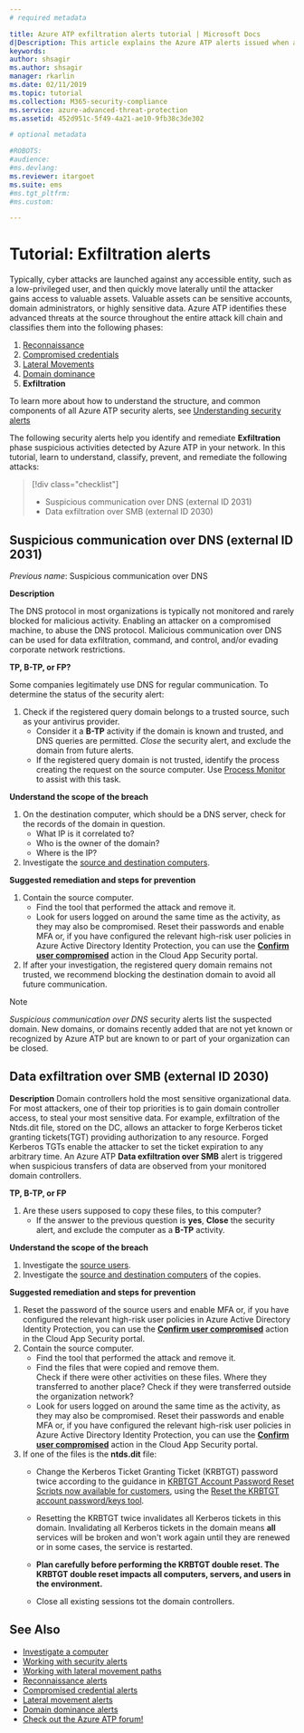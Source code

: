 ```yaml
---
# required metadata

title: Azure ATP exfiltration alerts tutorial | Microsoft Docs
d|Description: This article explains the Azure ATP alerts issued when attacks typically part of exfiltration phase efforts are detected against your organization.
keywords:
author: shsagir
ms.author: shsagir
manager: rkarlin
ms.date: 02/11/2019
ms.topic: tutorial
ms.collection: M365-security-compliance
ms.service: azure-advanced-threat-protection
ms.assetid: 452d951c-5f49-4a21-ae10-9fb38c3de302

# optional metadata

#ROBOTS:
#audience:
#ms.devlang:
ms.reviewer: itargoet
ms.suite: ems
#ms.tgt_pltfrm:
#ms.custom:

---
```


# Tutorial: Exfiltration alerts  

Typically, cyber attacks are launched against any accessible entity, such as a low-privileged user, and then quickly move laterally until the attacker gains access to valuable assets. Valuable assets can be sensitive accounts, domain administrators, or highly sensitive data. Azure ATP identifies these advanced threats at the source throughout the entire attack kill chain and classifies them into the following phases:

1. [Reconnaissance](atp-reconnaissance-alerts.md)
2. [Compromised credentials](atp-compromised-credentials-alerts.md)
3. [Lateral Movements](atp-lateral-movement-alerts.md)
4. [Domain dominance](atp-domain-dominance-alerts.md)
5. **Exfiltration**

To learn more about how to understand the structure, and common components of all Azure ATP security alerts, see [Understanding security alerts](understanding-security-alerts.md)

The following security alerts help you identify and remediate **Exfiltration** phase suspicious activities detected by Azure ATP in your network. In this tutorial, learn to understand, classify, prevent, and remediate the following attacks:

> [!div class="checklist"]
> * Suspicious communication over DNS (external ID 2031)
> * Data exfiltration over SMB (external ID 2030)

## Suspicious communication over DNS (external ID 2031) 

*Previous name*: Suspicious communication over DNS

**Description**

The DNS protocol in most organizations is typically not monitored and rarely blocked for malicious activity. Enabling an attacker on a compromised machine, to abuse the DNS protocol. Malicious communication over DNS can be used for data exfiltration, command, and control, and/or evading corporate network restrictions.

**TP, B-TP, or FP?**
 
Some companies legitimately use DNS for regular communication. To determine the status of the security alert:

1. Check if the registered query domain belongs to a trusted source, such as your antivirus provider.  
    - Consider it a **B-TP** activity if the domain is known and trusted, and DNS queries are permitted. *Close* the security alert, and exclude the domain from future alerts.  
    - If the registered query domain is not trusted, identify the process creating the request on the source computer. Use [Process Monitor](https://docs.microsoft.com/sysinternals/downloads/procmon) to assist with this task.

**Understand the scope of the breach**

1. On the destination computer, which should be a DNS server, check for the records of the domain in question.
    - What IP is it correlated to?
    - Who is the owner of the domain?
    - Where is the IP?
1. Investigate the [source and destination computers](investigate-a-computer.md).

**Suggested remediation and steps for prevention**

1. Contain the source computer.
    - Find the tool that performed the attack and remove it.
    - Look for users logged on around the same time as the activity, as they may also be compromised. Reset their passwords and enable MFA or, if you have configured the relevant high-risk user policies in Azure Active Directory Identity Protection, you can use the [**Confirm user compromised**](/cloud-app-security/accounts#governance-actions) action in the Cloud App Security portal.
2. If after your investigation, the registered query domain remains not trusted, we recommend blocking the destination domain to avoid all future communication.

> [!NOTE]
> *Suspicious communication over DNS* security alerts list the suspected domain. New domains, or domains recently added that are not yet known or recognized by Azure ATP but are known to or part of your organization can be closed.

## Data exfiltration over SMB (external ID 2030)

**Description**
Domain controllers hold the most sensitive organizational data. For most attackers, one of their top priorities is to gain domain controller access, to steal your most sensitive data. For example, exfiltration of the Ntds.dit file, stored on the DC, allows an attacker to forge Kerberos ticket granting tickets(TGT) providing authorization to any resource. Forged Kerberos TGTs enable the attacker to set the ticket expiration to any arbitrary time. An Azure ATP **Data exfiltration over SMB** alert is triggered when suspicious transfers of data are observed from your monitored domain controllers.

**TP, B-TP, or FP**
1. Are these users supposed to copy these files, to this computer?  
    - If the answer to the previous question is **yes**, **Close** the security alert, and exclude the computer as a **B-TP** activity.

**Understand the scope of the breach**
1. Investigate the [source users](investigate-a-user.md).  
2. Investigate the [source and destination computers](investigate-a-computer.md) of the copies. 

**Suggested remediation and steps for prevention**
1. Reset the password of the source users and enable MFA or, if you have configured the relevant high-risk user policies in Azure Active Directory Identity Protection, you can use the [**Confirm user compromised**](/cloud-app-security/accounts#governance-actions) action in the Cloud App Security portal.
2. Contain the source computer.
    - Find the tool that performed the attack and remove it.
    - Find the files that were copied and remove them. 
    <br>Check if there were other activities on these files. Where they transferred to another place? Check if they were transferred outside the organization network? 
    - Look for users logged on around the same time as the activity, as they may also be compromised. Reset their passwords and enable MFA or, if you have configured the relevant high-risk user policies in Azure Active Directory Identity Protection, you can use the [**Confirm user compromised**](/cloud-app-security/accounts#governance-actions) action in the Cloud App Security portal.
3. If one of the files is the **ntds.dit** file:
    - Change the Kerberos Ticket Granting Ticket (KRBTGT) password twice according to the guidance in [KRBTGT Account Password Reset Scripts now available for customers](https://cloudblogs.microsoft.com/microsoftsecure/2015/02/11/krbtgt-account-password-reset-scripts-now-available-for-customers/), using the [Reset the KRBTGT account password/keys tool](https://gallery.technet.microsoft.com/Reset-the-krbtgt-account-581a9e51). 
    - Resetting the KRBTGT twice invalidates all Kerberos tickets in this domain. Invalidating all Kerberos tickets in the domain means **all** services will be broken and won't work again until they are renewed or in some cases, the service is restarted.

    - **Plan carefully before performing the KRBTGT double reset. The KRBTGT double reset impacts all computers, servers, and users in the environment.**

   - Close all existing sessions tot the domain controllers. 

## See Also

- [Investigate a computer](investigate-a-computer.md)
- [Working with security alerts](working-with-suspicious-activities.md)
- [Working with lateral movement paths](use-case-lateral-movement-path.md)
- [Reconnaissance alerts](atp-reconnaissance-alerts.md)
- [Compromised credential alerts](atp-compromised-credentials-alerts.md)
- [Lateral movement alerts](atp-lateral-movement-alerts.md)
- [Domain dominance alerts](atp-domain-dominance-alerts.md)
- [Check out the Azure ATP forum!](https://aka.ms/azureatpcommunity)
